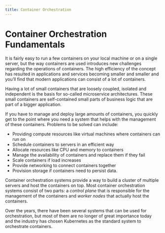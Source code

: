 ```yaml
---
title: Container Orchestration
---
```


# Container Orchestration Fundamentals

It is fairly easy to run a few containers on your local machine or on a single server, but the way containers are used introduces new challenges regarding the operations of containers. The high efficiency of the concept has resulted in applications and services becoming smaller and smaller and you’ll find that modern applications can consist of a lot of containers.

Having a lot of small containers that are loosely coupled, isolated and independent is the basis for so-called microservice architectures. These small containers are self-contained small parts of business logic that are part of a bigger application.

If you have to manage and deploy large amounts of containers, you quickly get to the point where you need a system that helps with the management of these containers. Problems to be solved can include:

-   Providing compute resources like virtual machines where containers can run on
-   Schedule containers to servers in an efficient way
-   Allocate resources like CPU and memory to containers
-   Manage the availability of containers and replace them if they fail
-   Scale containers if load increases
-   Provide networking to connect containers together
-   Provision storage if containers need to persist data.

Container orchestration systems provide a way to build a cluster of multiple servers and host the containers on top. Most container orchestration systems consist of two parts: a _control plane_ that is responsible for the management of the containers and _worker nodes_ that actually host the containers.

Over the years, there have been several systems that can be used for orchestration, but most of them are no longer of great importance today and the industry has chosen Kubernetes as the standard system to orchestrate containers.